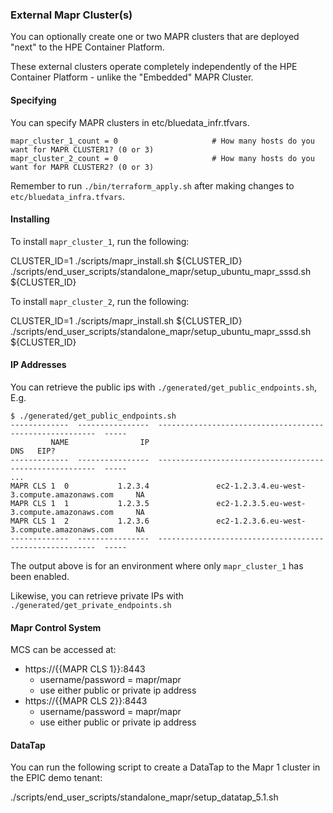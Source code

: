 ### External Mapr Cluster(s)

You can optionally create one or two MAPR clusters that are deployed "next" to the HPE Container Platform.

These external clusters operate completely independently of the HPE Container Platform - unlike the "Embedded" MAPR Cluster.

#### Specifying 

You can specify MAPR clusters in etc/bluedata_infr.tfvars.  

```
mapr_cluster_1_count = 0                     # How many hosts do you want for MAPR CLUSTER1? (0 or 3)
mapr_cluster_2_count = 0                     # How many hosts do you want for MAPR CLUSTER2? (0 or 3)
```

Remember to run `./bin/terraform_apply.sh` after making changes to `etc/bluedata_infra.tfvars`.

#### Installing

To install `mapr_cluster_1`, run the following:

CLUSTER_ID=1
./scripts/mapr_install.sh ${CLUSTER_ID}
./scripts/end_user_scripts/standalone_mapr/setup_ubuntu_mapr_sssd.sh ${CLUSTER_ID}

To install `mapr_cluster_2`, run the following:

CLUSTER_ID=1
./scripts/mapr_install.sh ${CLUSTER_ID}
./scripts/end_user_scripts/standalone_mapr/setup_ubuntu_mapr_sssd.sh ${CLUSTER_ID}

#### IP Addresses

You can retrieve the public ips with `./generated/get_public_endpoints.sh`, E.g.

```
$ ./generated/get_public_endpoints.sh
-------------  ----------------  --------------------------------------------------------  -----
         NAME                IP                                                       DNS   EIP?
-------------  ----------------  --------------------------------------------------------  -----
...
MAPR CLS 1  0           1.2.3.4               ec2-1.2.3.4.eu-west-3.compute.amazonaws.com     NA
MAPR CLS 1  1           1.2.3.5               ec2-1.2.3.5.eu-west-3.compute.amazonaws.com     NA
MAPR CLS 1  2           1.2.3.6               ec2-1.2.3.6.eu-west-3.compute.amazonaws.com     NA
-------------  ----------------  --------------------------------------------------------  -----
```

The output above is for an environment where only `mapr_cluster_1` has been enabled.

Likewise, you can retrieve private IPs with `./generated/get_private_endpoints.sh`

#### Mapr Control System

MCS can be accessed at:

- https://{{MAPR CLS 1}}:8443 
  - username/password = mapr/mapr
  - use either public or private ip address
- https://{{MAPR CLS 2}}:8443
  - username/password = mapr/mapr
  - use either public or private ip address

#### DataTap

You can run the following script to create a DataTap to the Mapr 1 cluster in the EPIC demo tenant:

./scripts/end_user_scripts/standalone_mapr/setup_datatap_5.1.sh





